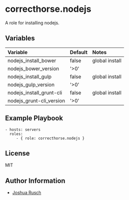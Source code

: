 correcthorse.nodejs
=========

A role for installing nodejs.

Variables
---------

| Variable			| Default			| Notes				|
| :---				| :---				| :---				|
| nodejs_install_bower		| false				| global install		|
| nodejs_bower_version		| '>0'				| 	 			|
| nodejs_install_gulp		| false				| global install		|
| nodejs_gulp_version		| '>0'				| 	 			|
| nodejs_install_grunt-cli	| false				| global install		|
| nodejs_grunt-cli_version	| '>0'				| 	 			|

Example Playbook
----------------

    - hosts: servers
      roles:
         - { role: correcthorse.nodejs }

License
-------

MIT

Author Information
------------------

* [Joshua Rusch](https://correct.horse/)
